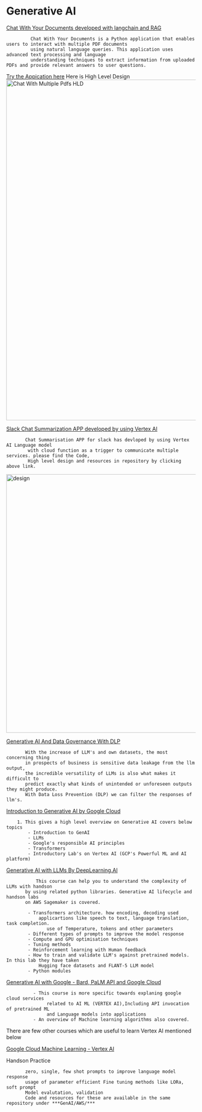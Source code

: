 # Generative AI

 [Chat With Your Documents developed with langchain and RAG](https://github.com/naveen675/AI/tree/main/langchain/Chat_With_your_Documents)

             Chat With Your Documents is a Python application that enables users to interact with multiple PDF documents
             using natural language queries. This application uses advanced text processing and language
             understanding techniques to extract information from uploaded PDFs and provide relevant answers to user questions.
   [Try the Appication here](https://chat-nek6dgmfpq-uc.a.run.app/)
           Here is High Level Design
   <img width="904" alt="Chat With Multiple Pdfs HLD" src="https://github.com/naveen675/AI/assets/38736123/2735cca8-eb27-4029-851e-99af8c449a5a">

  [Slack Chat Summarization APP developed by using Vertex AI](https://github.com/naveen675/slack_chat_summarization)
      
           Chat Summarisation APP for slack has devloped by using Vertex AI Language model
            with cloud function as a trigger to communicate multiple services. please find the Code,
            High level design and resources in repository by clicking above link.
  <img width="686" alt="design" src="https://github.com/naveen675/AI/assets/38736123/6ed43a7c-8f26-41ea-8b83-dffb8a5a3b4e">

    
 [Generative AI And Data Governance With DLP](https://github.com/naveen675/AI/tree/18d7610c741b2315ed7f73155d53d00c217eac15/GenAI/GCP/API/AI_governance)

           With the increase of LLM's and own datasets, the most concerning thing
           in prospects of business is sensitive data leakage from the llm output,
           the incredible versatility of LLMs is also what makes it difficult to
           predict exactly what kinds of unintended or unforeseen outputs they might produce.
           With Data Loss Prevention (DLP) we can filter the responses of llm's. 
            

 [Introduction to Generative AI by Google Cloud](https://partner.cloudskillsboost.google/journeys/119)
        
        1. This gives a high level overview on Generative AI covers below topics
            - Introduction to GenAI
            - LLMs
            - Google's responsible AI principles
            - Transformers
            - Introductory Lab's on Vertex AI (GCP's Powerful ML and AI platform)
 [Generative AI with LLMs By DeepLearning.AI](https://www.coursera.org/learn/generative-ai-with-llms/) 

               This course can help you to understand the complexity of LLMs with handson
           by using related python libraries. Generative AI lifecycle and handson labs
           on AWS Sagemaker is covered.

            - Transformers architecture. how encoding, decoding used
                applicartions like speech to text, language translation, task completion.
                   use of Temperature, tokens and other parameters
            - Different types of prompts to improve the model response
            - Compute and GPU optimisation techniques
            - Tuning methods
            - Reinforcement learning with Human feedback
            - How to train and validate LLM's against pretrained models. In this lab they have taken 
                Hugging face datasets and FLANT-5 LLM model 
            - Python modules 
 [Generative AI with Google - Bard, PaLM API and Google Cloud](https://www.udemy.com/course/generative-ai-with-google-bard-google-cloud/)

              - This course is more specific towards explaning google cloud services
                   related to AI ML (VERTEX AI),Including API invocation of pretrained ML
                   and Language models into applications
              - An overview of Machine learning algorithms also covered.
   There are few other courses which are useful to learn Vertex AI mentioned below
           
 [Google Cloud Machine Learning - Vertex AI](https://www.udemy.com/course/machine-learning-with-google-cloud/)


   
 Handson Practice
   
           zero, single, few shot prompts to improve language model response
           usage of parameter efficient Fine tuning methods like LORa, soft prompt
           Model evalutation, validation
           Code and resources for these are available in the same repository under ***GenAI/AWS/***

   
   
   
          
    
      
  
